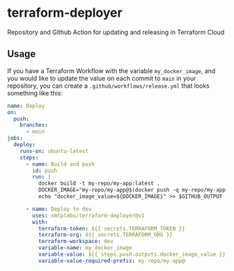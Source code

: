 # terraform-deployer

Repository and Github Action for updating and releasing in Terraform Cloud

## Usage

If you have a Terraform Workflow with the variable `my_docker_image`, and you would like to update the value on each commit to `main` in your repository, you can create a `.github/workflows/release.yml` that looks something like this:

```yaml
name: Deploy
on:
  push:
    branches:
      - main
jobs:
  deploy:
    runs-on: ubuntu-latest
    steps:
      - name: Build and push
        id: push
        run: |
          docker build -t my-repo/my-app:latest .
          DOCKER_IMAGE="my-repo/my-app@$(docker push -q my-repo/my-app:latest)"
          echo "docker_image_value=${DOCKER_IMAGE}" >> $GITHUB_OUTPUT

      - name: Deploy to dev
        uses: xmtplabs/terraform-deployer@v1
        with:
          terraform-token: ${{ secrets.TERRAFORM_TOKEN }}
          terraform-org: ${{ secrets.TERRAFORM_ORG }}
          terraform-workspace: dev
          variable-name: my_docker_image
          variable-value: ${{ steps.push.outputs.docker_image_value }}
          variable-value-required-prefix: my-repo/my-app@
```
